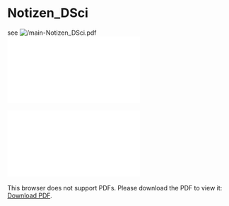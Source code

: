 # Notizen_DSci

see ![/main-Notizen_DSci.pdf](sdf) ![Latest Research Chapter](/main-Notizen_DSci.pdf)

<object data="/main-Notizen_DSci.pdf" type="application/pdf" width="700px" height="700px">
    <embed src="/main-Notizen_DSci.pdf">
        <p>This browser does not support PDFs. Please download the PDF to view it: <a href="/main-Notizen_DSci.pdf">Download PDF</a>.</p>
    </embed>
</object>